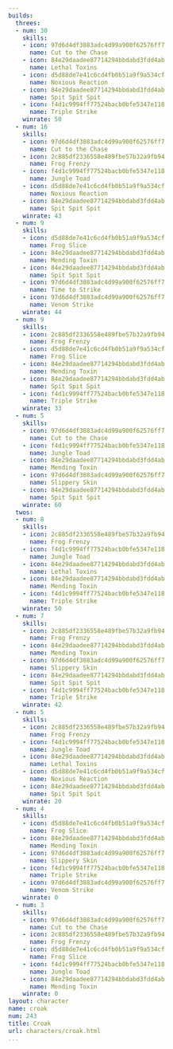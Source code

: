 ```yaml
---
builds:
  threes:
  - num: 30
    skills:
    - icon: 97d6d4df3883adc4d99a900f62576ff7
      name: Cut to the Chase
    - icon: 84e29daadee87714294bbdabd3fdd4ab
      name: Lethal Toxins
    - icon: d5d88de7e41c6cd4fb0b51a9f9a534cf
      name: Noxious Reaction
    - icon: 84e29daadee87714294bbdabd3fdd4ab
      name: Spit Spit Spit
    - icon: f4d1c9994ff77524bacb0bfe5347e118
      name: Triple Strike
    winrate: 50
  - num: 16
    skills:
    - icon: 97d6d4df3883adc4d99a900f62576ff7
      name: Cut to the Chase
    - icon: 2c885df2336558e489fbe57b32a9fb94
      name: Frog Frenzy
    - icon: f4d1c9994ff77524bacb0bfe5347e118
      name: Jungle Toad
    - icon: d5d88de7e41c6cd4fb0b51a9f9a534cf
      name: Noxious Reaction
    - icon: 84e29daadee87714294bbdabd3fdd4ab
      name: Spit Spit Spit
    winrate: 43
  - num: 9
    skills:
    - icon: d5d88de7e41c6cd4fb0b51a9f9a534cf
      name: Frog Slice
    - icon: 84e29daadee87714294bbdabd3fdd4ab
      name: Mending Toxin
    - icon: 84e29daadee87714294bbdabd3fdd4ab
      name: Spit Spit Spit
    - icon: 97d6d4df3883adc4d99a900f62576ff7
      name: Time to Strike
    - icon: 97d6d4df3883adc4d99a900f62576ff7
      name: Venom Strike
    winrate: 44
  - num: 9
    skills:
    - icon: 2c885df2336558e489fbe57b32a9fb94
      name: Frog Frenzy
    - icon: d5d88de7e41c6cd4fb0b51a9f9a534cf
      name: Frog Slice
    - icon: 84e29daadee87714294bbdabd3fdd4ab
      name: Mending Toxin
    - icon: 84e29daadee87714294bbdabd3fdd4ab
      name: Spit Spit Spit
    - icon: f4d1c9994ff77524bacb0bfe5347e118
      name: Triple Strike
    winrate: 33
  - num: 5
    skills:
    - icon: 97d6d4df3883adc4d99a900f62576ff7
      name: Cut to the Chase
    - icon: f4d1c9994ff77524bacb0bfe5347e118
      name: Jungle Toad
    - icon: 84e29daadee87714294bbdabd3fdd4ab
      name: Mending Toxin
    - icon: 97d6d4df3883adc4d99a900f62576ff7
      name: Slippery Skin
    - icon: 84e29daadee87714294bbdabd3fdd4ab
      name: Spit Spit Spit
    winrate: 60
  twos:
  - num: 8
    skills:
    - icon: 2c885df2336558e489fbe57b32a9fb94
      name: Frog Frenzy
    - icon: f4d1c9994ff77524bacb0bfe5347e118
      name: Jungle Toad
    - icon: 84e29daadee87714294bbdabd3fdd4ab
      name: Lethal Toxins
    - icon: 84e29daadee87714294bbdabd3fdd4ab
      name: Mending Toxin
    - icon: f4d1c9994ff77524bacb0bfe5347e118
      name: Triple Strike
    winrate: 50
  - num: 7
    skills:
    - icon: 2c885df2336558e489fbe57b32a9fb94
      name: Frog Frenzy
    - icon: 84e29daadee87714294bbdabd3fdd4ab
      name: Mending Toxin
    - icon: 97d6d4df3883adc4d99a900f62576ff7
      name: Slippery Skin
    - icon: 84e29daadee87714294bbdabd3fdd4ab
      name: Spit Spit Spit
    - icon: f4d1c9994ff77524bacb0bfe5347e118
      name: Triple Strike
    winrate: 42
  - num: 5
    skills:
    - icon: 2c885df2336558e489fbe57b32a9fb94
      name: Frog Frenzy
    - icon: f4d1c9994ff77524bacb0bfe5347e118
      name: Jungle Toad
    - icon: 84e29daadee87714294bbdabd3fdd4ab
      name: Lethal Toxins
    - icon: d5d88de7e41c6cd4fb0b51a9f9a534cf
      name: Noxious Reaction
    - icon: 84e29daadee87714294bbdabd3fdd4ab
      name: Spit Spit Spit
    winrate: 20
  - num: 4
    skills:
    - icon: d5d88de7e41c6cd4fb0b51a9f9a534cf
      name: Frog Slice
    - icon: 84e29daadee87714294bbdabd3fdd4ab
      name: Mending Toxin
    - icon: 97d6d4df3883adc4d99a900f62576ff7
      name: Slippery Skin
    - icon: f4d1c9994ff77524bacb0bfe5347e118
      name: Triple Strike
    - icon: 97d6d4df3883adc4d99a900f62576ff7
      name: Venom Strike
    winrate: 0
  - num: 3
    skills:
    - icon: 97d6d4df3883adc4d99a900f62576ff7
      name: Cut to the Chase
    - icon: 2c885df2336558e489fbe57b32a9fb94
      name: Frog Frenzy
    - icon: d5d88de7e41c6cd4fb0b51a9f9a534cf
      name: Frog Slice
    - icon: f4d1c9994ff77524bacb0bfe5347e118
      name: Jungle Toad
    - icon: 84e29daadee87714294bbdabd3fdd4ab
      name: Mending Toxin
    winrate: 0
layout: character
name: croak
num: 243
title: Croak
url: characters/croak.html
...
```

